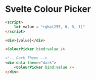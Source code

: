 # Svelte Colour Picker

```html
<script>
    let value = "rgba(255, 0, 0, 1)"
</script>

<div>{value}</div>

<ColourPicker bind:value />

<!-- Dark Theme -->
<div data-theme="dark">
    <ColourPicker bind:value />
</div>
```
